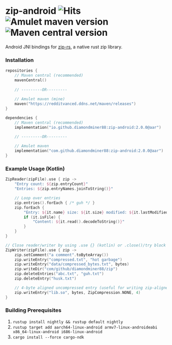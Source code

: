 # zip-android ![Hits](https://hits.seeyoufarm.com/api/count/incr/badge.svg?url=https%3A%2F%2Fgithub.com%2FDiamondMiner88%2Fzip-android&count_bg=%2379C83D&title_bg=%23555555&icon=github.svg&icon_color=%23E7E7E7&title=views&edge_flat=true) ![Amulet maven version](https://img.shields.io/maven-metadata/v?label=maven-amulet&metadataUrl=https%3A%2F%2Fredditvanced.ddns.net%2Fmaven%2Freleases%2Fcom%2Fgithub%2Fdiamondminer88%2Fzip-android%2Fmaven-metadata.xml&style=flat-square) ![Maven central version](https://img.shields.io/maven-central/v/io.github.diamondminer88/zip-android?style=flat-square) 

Android JNI bindings for [zip-rs](https://github.com/zip-rs/zip), a native rust zip library.

### Installation

```kotlin
repositories {
    // Maven central (recommended)
    mavenCentral()
    
    // ---------OR---------
    
    // Amulet maven (mine)
    maven("https://redditvanced.ddns.net/maven/releases")
}

dependencies {
    // Maven central (recommended)
    implementation("io.github.diamondminer88:zip-android:2.0.0@aar")

    // ---------OR---------
    
    // Amulet maven
    implementation("com.github.diamondminer88:zip-android:2.0.0@aar")
}
```

### Example Usage (Kotlin)

```kotlin
ZipReader(zipFile).use { zip ->
    "Entry count: ${zip.entryCount}"
    "Entries: ${zip.entryNames.joinToString()}"

    // Loop over entries
    zip.entries().forEach { /* guh */ }
    zip.forEach {
        "Entry: ${it.name} size: ${it.size} modified: ${it.lastModified}"
        if (it.isFile) {
            "Content: ${it.read().decodeToString()}"
        }
    }
}

// Close reader/writer by using .use {} (kotlin) or .close()/try block for java
ZipWriter(zipFile).use { zip ->
    zip.setComment("a comment".toByteArray())
    zip.writeEntry("compressed.txt", "hot garbage")
    zip.writeEntry("data/compressed_bytes.txt", bytes)
    zip.writeDir("com/github/diamondminer88/zip")
    zip.deleteEntries("abc.txt", "guh.txt")
    zip.deleteEntry("husk.txt")

    // 4-byte aligned uncompressed entry (useful for writing zip-aligned .so)
    zip.writeEntry("lib.so", bytes, ZipCompression.NONE, 4)
}
```

### Building Prerequisites
1. `rustup install nightly && rustup default nightly`
2. `rustup target add aarch64-linux-android armv7-linux-androideabi x86_64-linux-android i686-linux-android`
3. `cargo install --force cargo-ndk`
